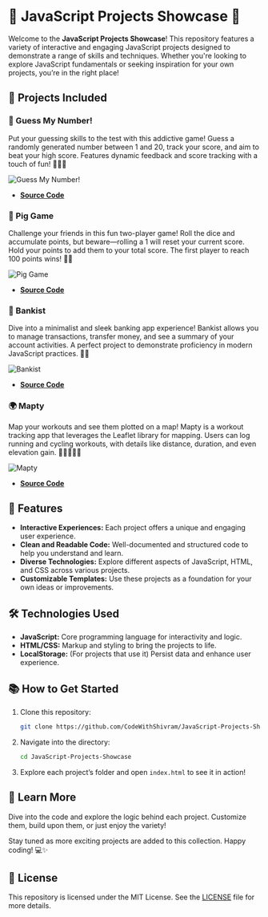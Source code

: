 # 🌟 JavaScript Projects Showcase 🚀

Welcome to the **JavaScript Projects Showcase**! This repository features a variety of interactive and engaging JavaScript projects designed to demonstrate a range of skills and techniques. Whether you're looking to explore JavaScript fundamentals or seeking inspiration for your own projects, you’re in the right place!

## 📁 Projects Included

### 🎯 Guess My Number!
Put your guessing skills to the test with this addictive game! Guess a randomly generated number between 1 and 20, track your score, and aim to beat your high score. Features dynamic feedback and score tracking with a touch of fun! 🕵️‍♂️✨

![Guess My Number!](https://media.giphy.com/media/mLmgnWEsXVWq6IAgAs/giphy.gif)

- **[Source Code](https://github.com/CodeWithShivram/Javascipt/tree/main/starter)**

### 🐷 Pig Game
Challenge your friends in this fun two-player game! Roll the dice and accumulate points, but beware—rolling a 1 will reset your current score. Hold your points to add them to your total score. The first player to reach 100 points wins! 🎲✨

![Pig Game](https://media.giphy.com/media/FsoYkqWerwCpbgwpZs/giphy.gif)

- **[Source Code](https://github.com/CodeWithShivram/Javascipt/tree/main/Pig%20Game)**

### 🏦 Bankist
Dive into a minimalist and sleek banking app experience! Bankist allows you to manage transactions, transfer money, and see a summary of your account activities. A perfect project to demonstrate proficiency in modern JavaScript practices. 🏦✨

![Bankist](https://media.giphy.com/media/fBY3EqgegugeYrfUre/giphy.gif)

- **[Source Code](https://github.com/CodeWithShivram/Javascipt/tree/main/bankist)**

### 🌍 Mapty
Map your workouts and see them plotted on a map! Mapty is a workout tracking app that leverages the Leaflet library for mapping. Users can log running and cycling workouts, with details like distance, duration, and even elevation gain. 🚴‍♀️🏃‍♂️✨

![Mapty](https://media.giphy.com/media/V95Zy8OWr5g43jUW8W/giphy.gif)

- **[Source Code](https://github.com/CodeWithShivram/Javascipt/tree/main/Mapty)**

## 🚀 Features

- **Interactive Experiences:** Each project offers a unique and engaging user experience.
- **Clean and Readable Code:** Well-documented and structured code to help you understand and learn.
- **Diverse Technologies:** Explore different aspects of JavaScript, HTML, and CSS across various projects.
- **Customizable Templates:** Use these projects as a foundation for your own ideas or improvements.

## 🛠 Technologies Used

- **JavaScript:** Core programming language for interactivity and logic.
- **HTML/CSS:** Markup and styling to bring the projects to life.
- **LocalStorage:** (For projects that use it) Persist data and enhance user experience.

## 📚 How to Get Started

1. Clone this repository:
    ```bash
    git clone https://github.com/CodeWithShivram/JavaScript-Projects-Showcase.git
    ```
2. Navigate into the directory:
    ```bash
    cd JavaScript-Projects-Showcase
    ```
3. Explore each project’s folder and open `index.html` to see it in action!

## 📜 Learn More

Dive into the code and explore the logic behind each project. Customize them, build upon them, or just enjoy the variety!

Stay tuned as more exciting projects are added to this collection. Happy coding! 💻✨

## 📄 License

This repository is licensed under the MIT License. See the [LICENSE](LICENSE) file for more details.

